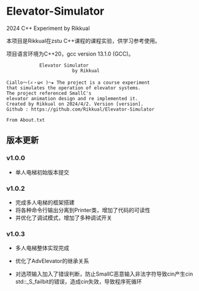 # Elevator-Simulator
2024 C++ Experiment by Rikkual

本项目是Rikkual在zstu C++课程的课程实验，供学习参考使用。

项目语言环境为C++20，gcc version 13.1.0 (GCC)。

```
            Elevator Simulator
                    	by Rikkual 

Ciallo～(∠・ω< )⌒★ The project is a course experiment
that simulates the operation of elevator systems.
The project referenced SmallC's
elevator animation design and re implemented it.
Created by Rikkual on 2024/4/2. Version [version].
Github : https://github.com/Rikkual/Elevator-Simulator

From About.txt
```

## 版本更新

### v1.0.0

- 单人电梯初始版本提交

### v1.0.2

- 完成多人电梯的框架搭建
- 将各种命令行输出分离到Printer类，增加了代码的可读性
- 并优化了调试模式，增加了多种调试开关

### v1.0.3 

- 多人电梯整体实现完成
- 优化了AdvElevator的继承关系

- 对选项输入加入了错误判断，防止SmallC恶意输入非法字符导致cin产生cin std::_S_failbit的错误，造成cin失效，导致程序死循环
